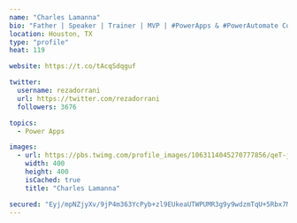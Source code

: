 ```yaml
---
name: "Charles Lamanna"
bio: "Father | Speaker | Trainer | MVP | #PowerApps & #PowerAutomate Community Super User | YouTuber Right-pointing triangle http://youtube.com/c/rezadorrani | Learn - Share - Clockwise rightwards and leftwards open circle arrows"
location: Houston, TX
type: "profile"
heat: 119

website: https://t.co/tAcqSdqguf

twitter:
  username: rezadorrani
  url: https://twitter.com/rezadorrani
  followers: 3676

topics:
  - Power Apps

images:
  - url: https://pbs.twimg.com/profile_images/1063114045270777856/qeT-jpWr_400x400.jpg
    width: 400
    height: 400
    isCached: true
    title: "Charles Lamanna"

secured: "Eyj/mpNZjyXv/9jP4m363YcPyb+zl9EUkeaUTWPUMR3g9y9wdzmTqU+5Rbx7MbKx/r8FE5WpiTsYiRtbNolpXBO5e6Li5YpKzemxK3MBDQZ8mi4ixmOC5pMeEFO5KEwoNO3YyBxpPsRggsZGjCwQ6sDity3dO5qskXH93h4WsGuSj95kcJgD14l0CewcJ0/9Mm8u/NTXQnoBZh0Zn4z5OouXO1iCflVizEQtnLRdTxUPFoiD6I+rEjOhmuqOsfM2OeldDpmvkpAqalJqXkI8u65OnveM1sziQTZ/fc4H7GdQhn4NjS8wXQTKZtHzE/H6VDSMVamjv/vGgg1V8++YqmJUZU8Tm+sjHiDaI3PFOr3WuCWOvFFRn3lYqClqnZXCFfulQbcWuP6b/YN+mka8sfZzamxmB2lY1TX0m+FX+DA=;zFVlwNjkDdCppmOMfBxU+A=="
---
```


